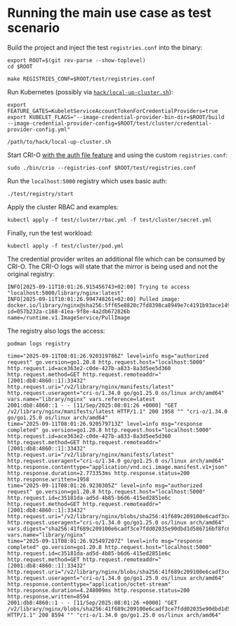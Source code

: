 # Running the main use case as test scenario

Build the project and inject the test `registries.conf` into the binary:

```console
export ROOT=$(git rev-parse --show-toplevel)
cd $ROOT
```

```console
make REGISTRIES_CONF=$ROOT/test/registries.conf
```

Run Kubernetes (possibly via [`hack/local-up-cluster.sh`](https://github.com/kubernetes/kubernetes/blob/master/hack/local-up-cluster.sh)):

```console
export FEATURE_GATES=KubeletServiceAccountTokenForCredentialProviders=true
export KUBELET_FLAGS="--image-credential-provider-bin-dir=$ROOT/build --image-credential-provider-config=$ROOT/test/cluster/credential-provider-config.yml"
```

```console
/path/to/hack/local-up-cluster.sh
```

Start CRI-O [with the auth file feature](https://github.com/cri-o/cri-o/pull/9463)
and using the custom `registries.conf`:

```console
sudo ./bin/crio --registries-conf $ROOT/test/registries.conf
```

Run the `localhost:5000` registry which uses basic auth:

```console
./test/registry/start
```

Apply the cluster RBAC and examples:

```console
kubectl apply -f test/cluster/rbac.yml -f test/cluster/secret.yml
```

Finally, run the test workload:

```console
kubectl apply -f test/cluster/pod.yml
```

The credential provider writes an additional file which can be consumed by
CRI-O. The CRI-O logs will state that the mirror is being used and not the
original registry:

```text
INFO[2025-09-11T10:01:26.915456743+02:00] Trying to access "localhost:5000/library/nginx:latest"
INFO[2025-09-11T10:01:26.994748261+02:00] Pulled image: docker.io/library/nginx@sha256:5ff65e8820c7fd8398ca8949e7c4191b93ace149f7ff53a2a7965566bd88ad23  id=057b232a-c168-41ea-9f8e-4a2db672826b name=/runtime.v1.ImageService/PullImage
```

The registry also logs the access:

```console
podman logs registry
```

```text
time="2025-09-11T08:01:26.920319786Z" level=info msg="authorized request" go.version=go1.20.8 http.request.host="localhost:5000" http.request.id=ace363e2-c0de-427b-a833-8a3d5ee5d360 http.request.method=GET http.request.remoteaddr="[2001:db8:4860::1]:33432" http.request.uri="/v2/library/nginx/manifests/latest" http.request.useragent="cri-o/1.34.0 go/go1.25.0 os/linux arch/amd64" vars.name="library/nginx" vars.reference=latest
2001:db8:4860::1 - - [11/Sep/2025:08:01:26 +0000] "GET /v2/library/nginx/manifests/latest HTTP/1.1" 200 1958 "" "cri-o/1.34.0 go/go1.25.0 os/linux arch/amd64"
time="2025-09-11T08:01:26.920579713Z" level=info msg="response completed" go.version=go1.20.8 http.request.host="localhost:5000" http.request.id=ace363e2-c0de-427b-a833-8a3d5ee5d360 http.request.method=GET http.request.remoteaddr="[2001:db8:4860::1]:33432" http.request.uri="/v2/library/nginx/manifests/latest" http.request.useragent="cri-o/1.34.0 go/go1.25.0 os/linux arch/amd64" http.response.contenttype="application/vnd.oci.image.manifest.v1+json" http.response.duration=2.773353ms http.response.status=200 http.response.written=1958
time="2025-09-11T08:01:26.9230305Z" level=info msg="authorized request" go.version=go1.20.8 http.request.host="localhost:5000" http.request.id=c35181da-ad5d-4b85-b6d6-415ed2851e6c http.request.method=GET http.request.remoteaddr="[2001:db8:4860::1]:33432" http.request.uri="/v2/library/nginx/blobs/sha256:41f689c209100e6cadf3ce7fdd02035e90dbd1d586716bf8fc6ea55c365b2d81" http.request.useragent="cri-o/1.34.0 go/go1.25.0 os/linux arch/amd64" vars.digest="sha256:41f689c209100e6cadf3ce7fdd02035e90dbd1d586716bf8fc6ea55c365b2d81" vars.name="library/nginx"
time="2025-09-11T08:01:26.925497207Z" level=info msg="response completed" go.version=go1.20.8 http.request.host="localhost:5000" http.request.id=c35181da-ad5d-4b85-b6d6-415ed2851e6c http.request.method=GET http.request.remoteaddr="[2001:db8:4860::1]:33432" http.request.uri="/v2/library/nginx/blobs/sha256:41f689c209100e6cadf3ce7fdd02035e90dbd1d586716bf8fc6ea55c365b2d81" http.request.useragent="cri-o/1.34.0 go/go1.25.0 os/linux arch/amd64" http.response.contenttype="application/octet-stream" http.response.duration=4.248009ms http.response.status=200 http.response.written=8594
2001:db8:4860::1 - - [11/Sep/2025:08:01:26 +0000] "GET /v2/library/nginx/blobs/sha256:41f689c209100e6cadf3ce7fdd02035e90dbd1d586716bf8fc6ea55c365b2d81 HTTP/1.1" 200 8594 "" "cri-o/1.34.0 go/go1.25.0 os/linux arch/amd64"
```
